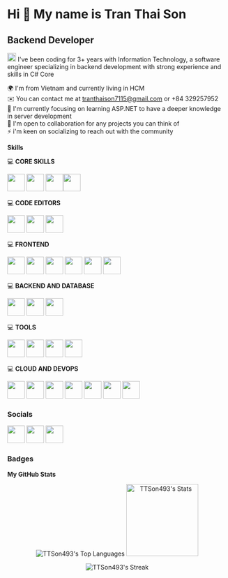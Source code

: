 <h1><strong>Hi 👋 My name is Tran Thai Son</strong></h1>

<h2><strong>Backend Developer</strong></h2>

<img src="https://github.com/user-attachments/assets/3c44b82d-a344-4481-aa9e-4fbd4647d754" width="20" /> I've been coding for 3+ years with Information Technology, a software engineer specializing in backend development with strong experience and skills in C# Core

🌍  I'm from Vietnam and currently living in HCM </br>
✉️  You can contact me at tranthaison7115@gmail.com or +84 329257952 </br>
🧠  I'm currently focusing on learning ASP.NET to have a deeper knowledge in server development </br>
🤝  I'm open to collaboration for any projects you can think of </br>
⚡  i'm keen on socializing to reach out with the community

<strong>Skills</strong>

💻 <strong>CORE SKILLS</strong>

<img src="https://cdn.jsdelivr.net/gh/devicons/devicon@latest/icons/csharp/csharp-original.svg" width="40"/> <img src="https://cdn.jsdelivr.net/gh/devicons/devicon@latest/icons/java/java-original.svg" width="40"/>
<img src="https://cdn.jsdelivr.net/gh/devicons/devicon@latest/icons/cplusplus/cplusplus-original.svg" width="40"/><img src="https://cdn.jsdelivr.net/gh/devicons/devicon@latest/icons/git/git-original.svg" width="40"/>

💻 <strong>CODE EDITORS</strong>

<img src="https://cdn.jsdelivr.net/gh/devicons/devicon@latest/icons/vscode/vscode-original.svg" width="40"/> <img src="https://cdn.jsdelivr.net/gh/devicons/devicon@latest/icons/visualstudio/visualstudio-original.svg" width="40"/> <img src="https://cdn.jsdelivr.net/gh/devicons/devicon@latest/icons/jetbrains/jetbrains-original.svg" width="40"/>

💻 <strong>FRONTEND</strong>

<img src="https://cdn.jsdelivr.net/gh/devicons/devicon@latest/icons/html5/html5-original.svg" width="40"/> <img src="https://cdn.jsdelivr.net/gh/devicons/devicon@latest/icons/css3/css3-original.svg" width="40"/> <img src="https://cdn.jsdelivr.net/gh/devicons/devicon@latest/icons/javascript/javascript-original.svg" width="40"/> <img src="https://cdn.jsdelivr.net/gh/devicons/devicon@latest/icons/tailwindcss/tailwindcss-original.svg" width="40"/> <img src="https://cdn.jsdelivr.net/gh/devicons/devicon@latest/icons/react/react-original.svg" width="40"/> <img src="https://img.icons8.com/?size=100&id=P2AnGyiJxMpp&format=png&color=000000" width="40"/> 

💻 <strong>BACKEND AND DATABASE</strong> 

<img src="https://cdn.jsdelivr.net/gh/devicons/devicon@latest/icons/dot-net/dot-net-original.svg" width="40"/> <img src="https://cdn.jsdelivr.net/gh/devicons/devicon@latest/icons/microsoftsqlserver/microsoftsqlserver-original.svg" width="40"/> <img src="https://cdn.jsdelivr.net/gh/devicons/devicon@latest/icons/redis/redis-original.svg" width="40"/>

💻 <strong>TOOLS</strong>

<img src="https://cdn.jsdelivr.net/gh/devicons/devicon@latest/icons/figma/figma-original.svg" width="40"/> <img src="https://cdn.jsdelivr.net/gh/devicons/devicon@latest/icons/sonarqube/sonarqube-original.svg" width="40"/> <img src="https://img.icons8.com/?size=100&id=Ny0t2MYrJ70p&format=png&color=000000" width="40"/> <img src="https://cdn.jsdelivr.net/gh/devicons/devicon@latest/icons/postman/postman-original.svg" width="40"/>

💻 <strong>CLOUD AND DEVOPS</strong>

<img src="https://cdn.jsdelivr.net/gh/devicons/devicon@latest/icons/googlecloud/googlecloud-original.svg" width="40"/> <img src="https://cdn.jsdelivr.net/gh/devicons/devicon@latest/icons/docker/docker-original.svg" width="40"/> <img src="https://cdn.jsdelivr.net/gh/devicons/devicon@latest/icons/firebase/firebase-original.svg" width="40"/> <img src="https://cdn.jsdelivr.net/gh/devicons/devicon@latest/icons/azure/azure-original.svg" width="40"/> <img src="https://cdn.jsdelivr.net/gh/devicons/devicon@latest/icons/azuredevops/azuredevops-original.svg" width="40"/> <img src="https://cdn.jsdelivr.net/gh/devicons/devicon@latest/icons/azuresqldatabase/azuresqldatabase-original.svg" width="40"/> <img src="https://cdn.jsdelivr.net/gh/devicons/devicon@latest/icons/vercel/vercel-original.svg" width="40"/>

<h3><strong>Socials</strong></h3>

<img src="https://cdn.jsdelivr.net/gh/devicons/devicon@latest/icons/facebook/facebook-original.svg" width="40"/> <img src="https://img.icons8.com/?size=100&id=3tC9EQumUAuq&format=png&color=ffffff" width="40"/> <img src="https://cdn.jsdelivr.net/gh/devicons/devicon@latest/icons/linkedin/linkedin-original.svg" width="40"/>

<h3><strong>Badges</strong></h3>

<strong>My GitHub Stats</strong>
<p align="center"> 
   <img src="https://github-readme-stats.vercel.app/api/top-langs/?username=TTSon493&theme=tokyonight&show_icons=true&hide_border=false&layout=compact" alt="TTSon493's Top Languages" />
   <img src="https://github-readme-stats.vercel.app/api?username=TTSon493&theme=tokyonight&show_icons=true&hide_border=false&count_private=true" alt="TTSon493's Stats" height="165"/>
</p>  
<p align="center"> 
   <img src="https://github-readme-streak-stats.herokuapp.com/?user=TTSon493&theme=midnight-purple&hide_border=true" alt="TTSon493's Streak" />
</p>    

